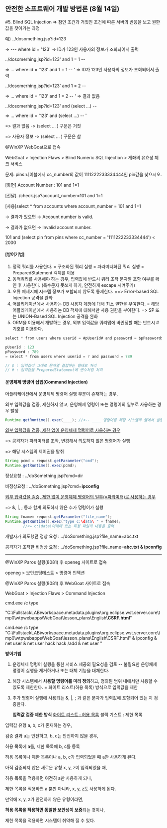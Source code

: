 ## 안전한 소프트웨어 개발 방법론 (8월 14일)

#5. Blind SQL Injection => 참인 조건과 거짓인 조건에 따른 서버의 반응을 보고 원한 값을 찾아가는 과정

예) ../dosomething.jsp?id=123

=> --- where id = '123' => ID가 123인 사용자의 정보가 조회되어서 출력

../dosomerhing.jsp?id=123' and 1 = 1 --

=> ... where id = '123' and 1 = 1 -- ' => ID가 123인 사용자의 정보가 조회되어서 출력

../dosomerhing.jsp?id=123' and 1 = 2 --

=> ... where id = '123' and 1 = 2 -- ' => 결과 없음



../dosomerhing.jsp?id=123' and (select ...) --

=> ... where id = '123' and (select ...) -- ' 

=> 결과 없음 -> (select ... ) 구문은 거짓

=> 사용자 정보 -> (select ... ) 구문은 참



@WinXP WebGoat으로 접속

WebGoat > Injection Flaws > Blind Numeric SQL Injection > 계좌의 유효성 체크 서비스

문제: pins 테이블에서 cc_number의 값이 1111222233334444인 pin값을 찾으시오.

[화면] Account Number : 101 and 1=1

[전달]../check.jsp?account_number=101 and 1=1

[사용]select * from accounts where account_number = 101 and 1=1

→ 결과가 있으면 → Account number is valid.

→ 결과가 없으면 → Invalid account number.

101 and (select pin from pins where cc_number = '1111222233334444') < 2000



#### [방어기법]

1. 정적 쿼리를 사용한다. = 구조화된 쿼리 실행 = 파라미터화된 쿼리 실행 = 
   PreparedStatement 객체를 이용
2. 동적쿼리를 사용해야 하는 경우, 입력값에 반드시 쿼리 조작 문자열 포함 여부를 확인 후 사용한다. (특수문자 못쓰게 하기, 안전하게 escape 시켜주기)
3. 오류 메세지에 시스템 정보가 포함되지 않도록 통제한다.  ==> Error-based SQL Injection 공격을 완화
4. 어플리케이션에서 사용하는 DB 사용자 계정에 대해 최소 권한을 부여한다. = 해당 어플리케이션에서 사용하는 DB 객체에 대해서만 사용 권한을 부여한다.  => SP 또는 UNION-Based SQL Injection 공격을 완화
5. ORM을 이용해서 개발하는 경우, 외부 입력값을 쿼리맵에 바인딩할 때는 반드시 #기호를 이용한다.



```java
select * from users where userid = #pUserId# and password = $pPassword$

pUserId : 123
pPassword : 789
⇒ select * from users where userid = ? and password = 789

// $ : 입력값이 그대로 문자열 결합하는 형태로 처리
// # : 입력값을 PreparedStatement에 변수처럼 처리
```



#### 운영체제 명령어 삽입(Command Injection)

어플리케이션에서 운영체제 명령어 실행 부분이 존재하는 경우,

외부 입력값을 검증, 제한하지 않고, 운영체제 명령어 또는 명령어의 일부로 사용하는 경우 발생

```java
Runtime.getRuntime().exec(____); //<-- ____ 명령어를 해당 시스템의 쉘에서 실행
```

<u>외부 입력값을 검증, 제한 없이 운영체제 명령어로 사용하는 경우</u>

=> 공격자가 파라미터를 조작, 변경해서 의도하지 않은 명령어가 실행

=> 해당 시스템의 제어권을 탈취

```java
String pcmd = request.getParameter("cmd");
Runtime.getRuntime().exec(pcmd);
```

정상요청 : ../doSomething.jsp?cmd=dir

비정상요청 : ../doSomething.jsp?cmd=**ipconfig**



<u>외부 입력값을 검증, 제한 없이 운영체제 명령어의 일부(=파라미터)로 사용하는 경우</u>

=> &, |, ; 등과 함계 의도하지 않은 추가 명령어가 실행

```java
String fname= request.getParameter("file_name");
Runtime.getRuntime().exec("type c:\data\ " + fname); 
		//<= c:\data\아래에 있는 특정 파일의 내용을 출력  
```

개발자가 의도했던 정상 요청 : ../doSomething.jsp?file_name=abc.txt

공격자가 조작한 비정상 요청 : ../doSomething.jsp?file_name=**abc.txt & ipconfig**



------------

@WinXP Paros 실행(8081) 후 openeg 사이트로 접속

openeg > 보안코딩테스트 > 명령어 인젝션



@WinXP Paros 실행(8081) 후 WebGoat 사이트로 접속

WebGoat > Injection Flaws > Command Injection

cmd.exe /c type 

"C:\FullstackLAB\workspace\.metadata\.plugins\org.eclipse.wst.server.core\tmp0\wtpwebapps\WebGoat\lesson_plans\English\\**CSRF.html**\"

cmd.exe /c type "C:\FullstackLAB\workspace\.metadata\.plugins\org.eclipse.wst.server.core\tmp0\wtpwebapps\WebGoat\lesson_plans\English\CSRF.html" & ipconfig & net user & net user hack hack /add & net user "



**방어기법**

1. 운영체제 명령어 실행을 통한 서비스 제공의 필요성을 검토 -- 불필요한 운영체제 명령어 실행을 제거하거나 또는 대체 기능을 대체한다.

2. 해당 시스템에서 **사용할 명령어를 미리 정의**하고, 정의된 범위 내에서만 사용할 수 있도록 제한한다. = 화이트 리스트(허용 목록) 방식으로 입력값을 제한

3. 추가 명령어 실행에 사용되는 &, |, ; 과 같은 문자가 입력값에 포함되어 있는 지 검증한다.

   

   **입력값 검증 제한 방식**
   <u>화이트 리스트 : 허용 목록</u>
   블랙 기스트 : 제한 목록

입력값 유형 a, b, c가 존재하는 경우,

 검증 결과 a는 안전하고, b, c는 안전하지 않을 경우,

 허용 목록에 a를, 제한 목록에 b, c를 등록

허용 목록이나 제한 목록이나 a, b, c가 입력되었을 때 a만 사용하게 된다.

아직 검증되지 않은 새로운 유형 x, y, z이 입력되었을 때,

 허용 목록을 적용하면 여전히 a만 사용하게 되나,

 제한 목록을 적용하면 a 뿐만 아니라, x, y, z도 사용하게 된다.

 만약에 x, y, z가 안전하지 않은 유형이라면,

 **허용 목록을 적용하면 동일한 보안성이 보증**되는 것이나,

 제한 목록을 적용하면 시스템이 취약해 질 수 있다.